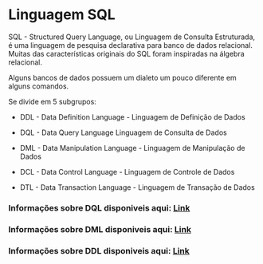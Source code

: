 # Linguagem SQL

SQL - Structured Query Language, ou Linguagem de Consulta Estruturada, é uma linguagem de pesquisa declarativa para banco de dados relacional. Muitas das características originais do SQL foram inspiradas na álgebra relacional.

Alguns bancos de dados possuem um dialeto um pouco diferente em alguns comandos.

Se divide em 5 subgrupos:

- DDL - Data Definition Language - Linguagem de Definição de Dados

- DQL - Data Query Language  Linguagem de Consulta de Dados

- DML - Data Manipulation Language - Linguagem de Manipulação de Dados

- DCL - Data Control Language - Linguagem de Controle de Dados

- DTL - Data Transaction Language - Linguagem de Transação de Dados

### Informações sobre DQL disponiveis aqui: [Link](https://github.com/pcmoraesmenezes/Curso-de-Banco-de-Dados/blob/main/Linguagem%20SQL/DQL.md)

### Informações sobre DML disponiveis aqui: [Link](https://github.com/pcmoraesmenezes/Curso-de-Banco-de-Dados/blob/main/Linguagem%20SQL/DML.md)

### Informações sobre DDL disponiveis aqui: [Link](https://github.com/pcmoraesmenezes/Curso-de-Banco-de-Dados/blob/main/Linguagem%20SQL/DDL.md)

